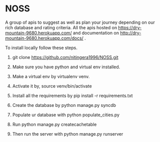 # NOSS

A group of apis to suggest as well as plan your journey depending on our rich database and rating criteria.
All the apis hosted on https://dry-mountain-9680.herokuapp.com/ and documentation on http://dry-mountain-9680.herokuapp.com/docs/ . 

To install locally follow these steps.

1. git clone https://github.com/nitingera1996/NOSS.git

2. Make sure you have python and virtual env installed.

3. Make a virtual env by virtualenv venv.

4. Activate it by, source venv/bin/activate

5. Install all the requirements by pip install -r requirements.txt

6. Create the database by python manage.py syncdb

7. Populate ur database with python populate_cities.py

8. Run python manage.py createcachetable

9. Then run the server with python manage.py runserver
